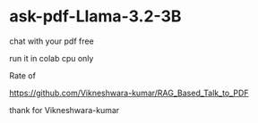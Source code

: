 # ask-pdf-Llama-3.2-3B
chat with your pdf free


run it in colab cpu only

Rate of

https://github.com/Vikneshwara-kumar/RAG_Based_Talk_to_PDF

thank for Vikneshwara-kumar










